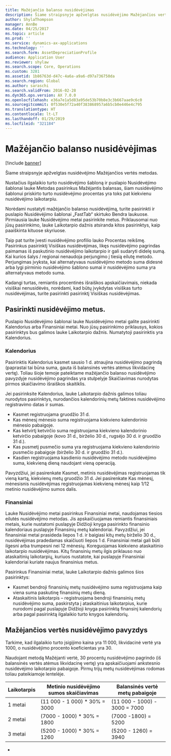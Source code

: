 ```yaml
---
title: Mažėjančio balanso nusidėvėjimas
description: Šiame straipsnyje apžvelgtas nusidėvėjimo Mažėjančios vertės metodas.
author: ShylaThompson
manager: AnnBe
ms.date: 04/25/2017
ms.topic: article
ms.prod: ''
ms.service: dynamics-ax-applications
ms.technology: ''
ms.search.form: AssetDepreciationProfile
audience: Application User
ms.reviewer: shylaw
ms.search.scope: Core, Operations
ms.custom: 3281
ms.assetid: 1b86763d-d47c-4a6a-a9a6-d97a736750da
ms.search.region: Global
ms.author: saraschi
ms.search.validFrom: 2016-02-28
ms.dyn365.ops.version: AX 7.0.0
ms.openlocfilehash: e36a7e1a5d83a95de53b70b8e3c3b667aae9c6c0
ms.sourcegitcommit: 0f530e5f72a40f383868957a6b5cb0e446e4c795
ms.translationtype: HT
ms.contentlocale: lt-LT
ms.lasthandoff: 01/29/2019
ms.locfileid: "321184"
---
```

# <a name="reduce-balance-depreciation"></a>Mažėjančio balanso nusidėvėjimas

[!include [banner](../includes/banner.md)]

Šiame straipsnyje apžvelgtas nusidėvėjimo Mažėjančios vertės metodas.

Nustačius ilgalaikio turto nusidėvėjimo šabloną ir puslapio Nusidėvėjimo šablonai lauke Metodas pasirinkus Mažėjantis balansas, šiam nusidėvėjimo šablonui priskirto turto nusidėvėjimo procentas yra toks pat kiekvienu nusidėvėjimo laikotarpiu.

Norėdami nustatyti mažėjančio balanso nusidėvėjimą, turite pasirinkti ir puslapio Nusidėvėjimo šablonai „FastTab“ skirtuko Bendra laukuose. Pirmiausia lauke Nusidėvėjimo metai pasirinkite metus. Priklausomai nuo jūsų pasirinkimo, lauke Laikotarpio dažnis atsiranda kitos pasirinktys, kaip paaiškinta kituose skyriuose. 

Taip pat turite įvesti nusidėvėjimo profilio lauko Procentas reikšmę. Pasirinkus pasirinktį Visiškas nusidėvėjimas, likęs nusidėvėjimo pagrindas paimamas iš paskutinio nusidėvėjimo laikotarpio ir gali sudaryti didelę sumą. Kai kurios šalys / regionai nenaudoja perjungimo į tiesią eilutę metodo. Perjungimas įvyksta, kai alternatyvaus nusidėvėjimo metodo suma didesnė arba lygi pirminio nusidėvėjimo šablono sumai ir nusidėvėjimo suma yra alternatyvaus metodo suma. 

Kadangi turtas, remiantis procentinės išraiškos apskaičiavimais, niekada visiškai nenusidėvės, norėdami, kad būtų įvykdytas visiškas turto nusidėvėjimas, turite pasirinkti pasirinktį Visiškas nusidėvėjimas.

## <a name="select-a-depreciation-year"></a>Pasirinkti nusidėvėjimo metus.
Puslapio Nusidėvėjimo šablonai lauke Nusidėvėjimo metai galite pasirinkti Kalendorius arba Finansiniai metai. Nuo jūsų pasirinkimo priklausys, kokios pasirinktys bus galimos lauke Laikotarpio dažnis. Numatytoji pasirinktis yra Kalendorius.

### <a name="calendar"></a>Kalendorius

Pasirinktis Kalendorius kasmet sausio 1 d. atnaujina nusidėvėjimo pagrindą (paprastai tai būna suma, gauta iš balansinės vertės atėmus likvidacinę vertę). Toliau šioje temoje pateiktame mažėjančio balanso nusidėvėjimo pavyzdyje nusidėvėjimo pagrindas yra stulpelyje Skaičiavimas nurodytas pirmos skaičiavimo išraiškos skaitiklis. 

Jei pasirinksite Kalendorius, lauke Laikotarpio dažnis galimos toliau nurodytos pasirinktys, nurodančios kalendorinių metų faktines nusidėvėjimo registravimo datas ir sumas.

-   Kasmet registruojama gruodžio 31 d.
-   Kas mėnesį mėnesio suma registruojama kiekvieno kalendorinio mėnesio pabaigoje.
-   Kas ketvirtį ketvirčio suma registruojama kiekvieno kalendorinio ketvirčio pabaigoje (kovo 31 d., birželio 30 d., rugsėjo 30 d. ir gruodžio 31 d.).
-   Kas pusmetį pusmečio suma yra registruojama kiekvieno kalendorinio pusmečio pabaigoje (birželio 30 d. ir gruodžio 31 d.).
-   Kasdien registruojama kasdienio nusidėvėjimo metodo nusidėvėjimo suma, kiekvieną dieną naudojant vieną operaciją.

Pavyzdžiui, jei pasirenkate Kasmet, metinis nusidėvėjimas registruojamas tik vieną kartą, kiekvienų metų gruodžio 31 d. Jei pasirenkate Kas mėnesį, mėnesisnis nusidėvėjimas registruojamas kiekvieną mėnesį kaip 1/12 metinio nusidėvėjimo sumos dalis.

### <a name="fiscal"></a>Finansiniai

Lauke Nusidėvėjimo metai pasirinkus Finansiniai metai, naudojamas tiesios eilutės nusidėvėjimo metodas. Jis apskaičiuojamas remiantis finansiniais metais, kurie nustatomi puslapyje Didžioji knyga pasirinkto finansinio kalendoriaus puslapyje Finansinių metų kalendoriai. Pavyzdžiui, jei finansiniai metai prasideda liepos 1 d. ir baigiasi kitų metų birželio 30 d., nusidėvėjimas pradedamas skaičiuoti liepos 1 d. Finansiniai metai gali būti ilgesni arba trumpesni nei 12 mėnesių. Koreguojamas kiekvieno ataskaitinio laikotarpio nusidėvėjimas. Kitų finansinių metų ilgis priklauso nuo ataskaitinių laikotarpių, kuriuos nustatote, kai puslapyje Finansiniai kalendoriai kuriate naujus finansinius metus.


Pasirinkus Finansiniai metai, lauke Laikotarpio dažnis galimos šios pasirinktys:

-   Kasmet bendroji finansinių metų nusidėvėjimo suma registruojama kaip viena suma paskutinę finansinių metų dieną.
-   Ataskaitinis laikotarpis – registruojama bendroji finansinių metų nusidėvėjimo suma, paskirstyta į ataskaitinius laikotarpius, kurie nurodomi pagal puslapyje Didžioji knyga pasirinktą finansinį kalendorių arba pagal pasirinktą ilgalaikio turto knygos kalendorių.

## <a name="example-of-reducing-balance-depreciation"></a>Mažėjančios vertės nusidėvėjimo pavyzdys

Tarkime, kad ilgalaikio turto įsigijimo kaina yra 11 000, likvidacinė vertė yra 1000, o nusidėvėjimo procento koeficientas yra 30. 

Naudojant metodą Mažėjanti vertė, 30 procentų nusidėvėjimo pagrindo (iš balansinės vertės atėmus likvidacinę vertę) yra apskaičiuojami ankstesnio nusidėvėjimo laikotarpio pabaigoje. Pirmų trijų metų nusidėvėjimas rodomas toliau pateikiamoje lentelėje.

| Laikotarpis | Metinio nusidėvėjimo sumos skaičiavimas | Balansinės vertė metų pabaigoje |
|--------|-------------------------------------------|---------------------------------------|
| 1 metai | (11 000 - 1 000) \* 30% = 3000           | (11 000 - 1000) - 3000 = 7000      |
| 2 metai | (7000 - 1000) \* 30% = 1800            | (7000 -1800) = 5200                |
| 3 metai | (5200 - 1000) \* 30% = 1260            | (5200 - 1260) = 3940               |


-





